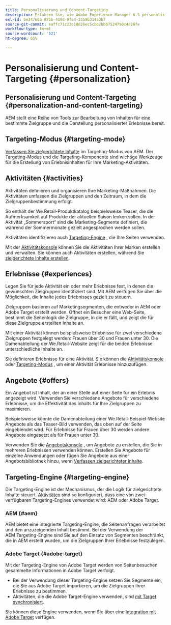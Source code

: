 ```yaml
---
title: Personalisierung und Content-Targeting
description: Erfahren Sie, wie Adobe Experience Manager 6.5 personalisierte Inhalte erstellen kann.
exl-id: be34760a-875b-419d-9fa4-2359b314a3b7
source-git-commit: eaffc71c23c18d26ec5cbb2bbb7524790c4826fe
workflow-type: tm+mt
source-wordcount: '521'
ht-degree: 65%

---
```


# Personalisierung und Content-Targeting {#personalization}

## Personalisierung und Content-Targeting {#personalization-and-content-targeting}

AEM stellt eine Reihe von Tools zur Bearbeitung von Inhalten für eine bestimmte Zielgruppe und die Darstellung personalisierter Erlebnisse bereit.

## Targeting-Modus {#targeting-mode}

[Verfassen Sie zielgerichtete Inhalte](/help/sites-authoring/content-targeting-touch.md) im Targeting-Modus von AEM. Der Targeting-Modus und die Targeting-Komponente sind wichtige Werkzeuge für die Erstellung von Erlebnisinhalten für Ihre Marketing-Aktivitäten.

## Aktivitäten {#activities}

Aktivitäten definieren und organisieren Ihre Marketing-Maßnahmen. Die Aktivitäten umfassen die Zielgruppen und den Zeitraum, in dem die Zielgruppenbestimmung erfolgt.

So enthält der We.Retail-Produktkatalog beispielsweise Teaser, die die Aufmerksamkeit auf Produkte der aktuellen Saison lenken sollen. In der Aktivität „Sommersport“ sind die Marketing-Segmente definiert, die während der Sommermonate gezielt angesprochen werden sollen.

Aktivitäten identifizieren auch [Targeting-Engine](/help/sites-authoring/personalization.md#targeting-engine) , die Ihre Seiten verwenden.

Mit der [Aktivitätskonsole](/help/sites-authoring/activitylib.md) können Sie die Aktivitäten Ihrer Marken erstellen und verwalten. Sie können auch Aktivitäten erstellen, während Sie [zielgerichtete Inhalte erstellen](/help/sites-authoring/content-targeting-touch.md).

## Erlebnisse {#experiences}

Legen Sie für jede Aktivität ein oder mehr Erlebnisse fest, in denen die gewünschten Zielgruppen identifiziert sind. Mit AEM verfügen Sie über die Möglichkeit, die Inhalte jedes Erlebnisses gezielt zu steuern.

Zielgruppen basieren auf Marketingsegmenten, die entweder in AEM oder Adobe Target erstellt werden. Öffnet ein Besucher eine Web-Seite, bestimmt die Seitenlogik die Zielgruppe, in die er fällt, und zeigt die für diese Zielgruppe erstellten Inhalte an.

Mit einer Aktivität können beispielsweise Erlebnisse für zwei verschiedene Zielgruppen festgelegt werden: Frauen über 30 und Frauen unter 30. Die Damenabteilung der We.Retail-Website zeigt für die beiden Erlebnisse unterschiedliche Inhalte an.

Sie definieren Erlebnisse für eine Aktivität. Sie können die [Aktivitätskonsole](/help/sites-authoring/activitylib.md#adding-editing-an-activity-using-the-activities-console) oder [Targeting-Modus](/help/sites-authoring/content-targeting-touch.md#adding-and-removing-experiences-using-targeting-mode) , um einer Aktivität Erlebnisse hinzuzufügen.

## Angebote {#offers}

Ein Angebot ist Inhalt, der an einer Stelle auf einer Seite für ein Erlebnis angezeigt wird. Verwenden Sie verschiedene Angebote für verschiedene Erlebnisse, um die Effektivität des Inhalts für Ihre Zielgruppen zu maximieren.

Beispielsweise könnte die Damenabteilung einer We.Retail-Beispiel-Website Angebote als das Teaser-Bild verwenden, das oben auf der Seite eingeblendet wird. Für Erlebnisse für Frauen über 30 werden andere Angebote eingesetzt als für Frauen unter 30.

Verwenden Sie die [Angebotskonsole](/help/sites-authoring/offerlib.md) , um Angebote zu erstellen, die Sie in mehreren Erlebnissen verwenden können. Erstellen Sie Angebote für einzelne Anwendungen oder fügen Sie Angebote aus einer Angebotsbibliothek hinzu, wenn [Verfassen zielgerichteter Inhalte](/help/sites-authoring/content-targeting-touch.md).

## Targeting-Engine {#targeting-engine}

Die Targeting-Engine ist der Mechanismus, der die Logik für zielgerichtete Inhalte steuert. [Aktivitäten](/help/sites-authoring/activitylib.md) sind so konfiguriert, dass eine von zwei verfügbaren Targeting-Engines verwendet wird: AEM oder Adobe Target.

### AEM {#aem}

AEM bietet eine integrierte Targeting-Engine, die Seitenanfragen verarbeitet und den anzuzeigenden Inhalt bestimmt. Bei der Verwendung der AEM Targeting-Engine sind Sie auf den Einsatz von Segmenten beschränkt, die in AEM erstellt wurden, um die Zielgruppen Ihrer Erlebnisse festzulegen.

### Adobe Target {#adobe-target}

Mit der Targeting-Engine von Adobe Target werden von Seitenbesuchen gesammelte Informationen in Adobe Target verfolgt.

* Bei der Verwendung dieser Targeting-Engine setzen Sie Segmente ein, die Sie aus Adobe Target importieren, um die Zielgruppen Ihrer Erlebnisse zu bestimmen.
* Aktivitäten, die die Adobe Target-Engine verwenden, sind [mit Target synchronisiert](/help/sites-authoring/activitylib.md#synchronizing-activities-with-adobe-target).

Sie können diese Engine verwenden, wenn Sie über eine [Integration mit Adobe Target](/help/sites-administering/opt-in.md) verfügen.
